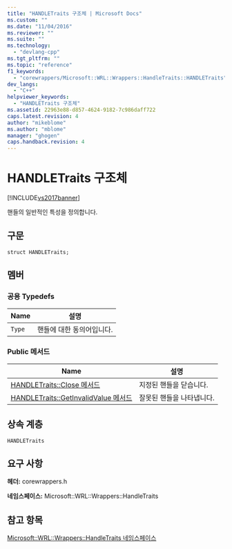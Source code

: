 ```yaml
---
title: "HANDLETraits 구조체 | Microsoft Docs"
ms.custom: ""
ms.date: "11/04/2016"
ms.reviewer: ""
ms.suite: ""
ms.technology: 
  - "devlang-cpp"
ms.tgt_pltfrm: ""
ms.topic: "reference"
f1_keywords: 
  - "corewrappers/Microsoft::WRL::Wrappers::HandleTraits::HANDLETraits"
dev_langs: 
  - "C++"
helpviewer_keywords: 
  - "HANDLETraits 구조체"
ms.assetid: 22963e88-d857-4624-9182-7c986daff722
caps.latest.revision: 4
author: "mikeblome"
ms.author: "mblome"
manager: "ghogen"
caps.handback.revision: 4
---
```

# HANDLETraits 구조체
[!INCLUDE[vs2017banner](../assembler/inline/includes/vs2017banner.md)]

핸들의 일반적인 특성을 정의합니다.  
  
## 구문  
  
```  
struct HANDLETraits;  
```  
  
## 멤버  
  
### 공용 Typedefs  
  
|Name|설명|  
|----------|--------|  
|`Type`|핸들에 대한 동의어입니다.|  
  
### Public 메서드  
  
|Name|설명|  
|----------|--------|  
|[HANDLETraits::Close 메서드](../windows/handletraits-close-method.md)|지정된 핸들을 닫습니다.|  
|[HANDLETraits::GetInvalidValue 메서드](../windows/handletraits-getinvalidvalue-method.md)|잘못된 핸들을 나타냅니다.|  
  
## 상속 계층  
 `HANDLETraits`  
  
## 요구 사항  
 **헤더:** corewrappers.h  
  
 **네임스페이스:** Microsoft::WRL::Wrappers::HandleTraits  
  
## 참고 항목  
 [Microsoft::WRL::Wrappers::HandleTraits 네임스페이스](../windows/microsoft-wrl-wrappers-handletraits-namespace.md)
